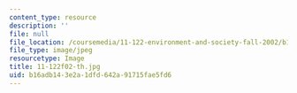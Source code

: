 ```yaml
---
content_type: resource
description: ''
file: null
file_location: /coursemedia/11-122-environment-and-society-fall-2002/b16adb143e2a1dfd642a91715fae5fd6_11-122f02-th.jpg
file_type: image/jpeg
resourcetype: Image
title: 11-122f02-th.jpg
uid: b16adb14-3e2a-1dfd-642a-91715fae5fd6
---
```

